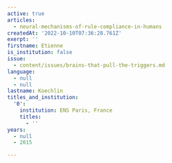 ```yaml
---
active: true
articles:
  - neural-mechanisms-of-rule-compliance-in-humans
createdAt: '2022-10-10T07:36:28.761Z'
exerpt: ''
firstname: Etienne
is_institution: false
issue:
  - content/issues/brains-that-pull-the-triggers.md
language:
  - null
  - null
lastname: Koechlin
titles_and_institution:
  '0':
    institution: ENS Paris, France
    titles:
      - ''
years:
  - null
  - 2015

---
```

